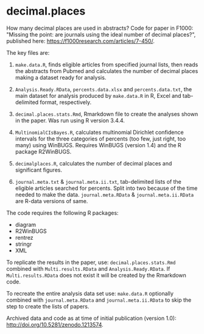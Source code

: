 # decimal.places
How many decimal places are used in abstracts? Code for paper in F1000: "Missing the point: are journals using the ideal number of decimal places?", published here: https://f1000research.com/articles/7-450/.

The key files are:

1. `make.data.R`, finds eligible articles from specified journal lists, then reads the abstracts from Pubmed and calculates the number of decimal places making a dataset ready for analysis.

2. `Analysis.Ready.RData`, `percents.data.xlsx` and `percents.data.txt`, the main dataset for analysis produced by `make.data.R` in R, Excel and tab-delimited format, respectively. 

3. `decimal.places.stats.Rmd`, Rmarkdown file to create the analyses shown in the paper. Was run using R version 3.4.4.

4. `MultinomialCIsBayes.R`, calculates multinomial Dirichlet confidence intervals for the three categories of percents (too few, just right, too many) using WinBUGS. Requires WinBUGS (version 1.4) and the R package R2WinBUGS.

5. `decimalplaces.R`, calculates the number of decimal places and significant figures.

6. `journal.meta.txt` & `journal.meta.ii.txt`, tab-delimited lists of the eligible articles searched for percents. Split into two because of the time needed to make the data. `journal.meta.RData` & `journal.meta.ii.RData` are R-data versions of same.

The code requires the following R packages:
* diagram
* R2WinBUGS
* rentrez
* stringr
* XML

To replicate the results in the paper, use: `decimal.places.stats.Rmd` combined with `Multi.results.RData` and `Analysis.Ready.RData`. If `Multi.results.RData` does not exist it will be created by the Rmarkdown code.

To recreate the entire analysis data set use: `make.data.R` optionally combined with `journal.meta.RData` and `journal.meta.ii.RData` to skip the step to create the lists of papers.

Archived data and code as at time of initial publication (version 1.0): http://doi.org/10.5281/zenodo.1213574.
